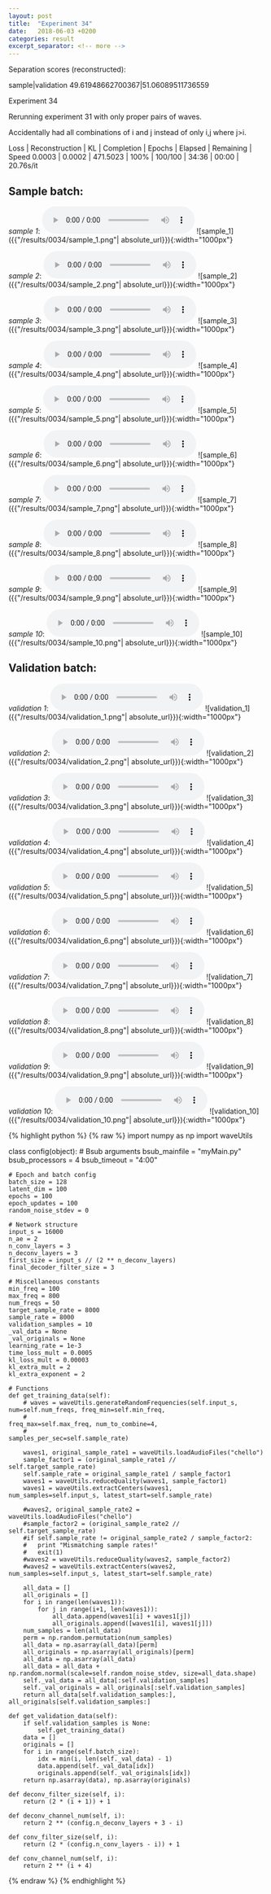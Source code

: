 ```yaml
---
layout: post
title:  "Experiment 34"
date:   2018-06-03 +0200
categories: result
excerpt_separator: <!-- more -->
---
```

Separation scores (reconstructed):

sample|validation
49.61948662700367|51.06089511736559<!-- more -->

Experiment 34

Rerunning experiment 31 with only proper pairs of waves.

Accidentally had all combinations of i and j instead of only i,j where j>i.

Loss | Reconstruction | KL | Completion | Epochs | Elapsed | Remaining | Speed
0.0003 | 0.0002 | 471.5023 | 100% | 100/100 | 34:36 | 00:00 | 20.76s/it

## **Sample batch**:
_sample 1_:
<audio src="/ResultsOverview/results/0034/sample_1.wav" controls preload></audio>
![sample_1]({{"/results/0034/sample_1.png"| absolute_url}}){:width="1000px"}

_sample 2_:
<audio src="/ResultsOverview/results/0034/sample_2.wav" controls preload></audio>
![sample_2]({{"/results/0034/sample_2.png"| absolute_url}}){:width="1000px"}

_sample 3_:
<audio src="/ResultsOverview/results/0034/sample_3.wav" controls preload></audio>
![sample_3]({{"/results/0034/sample_3.png"| absolute_url}}){:width="1000px"}

_sample 4_:
<audio src="/ResultsOverview/results/0034/sample_4.wav" controls preload></audio>
![sample_4]({{"/results/0034/sample_4.png"| absolute_url}}){:width="1000px"}

_sample 5_:
<audio src="/ResultsOverview/results/0034/sample_5.wav" controls preload></audio>
![sample_5]({{"/results/0034/sample_5.png"| absolute_url}}){:width="1000px"}

_sample 6_:
<audio src="/ResultsOverview/results/0034/sample_6.wav" controls preload></audio>
![sample_6]({{"/results/0034/sample_6.png"| absolute_url}}){:width="1000px"}

_sample 7_:
<audio src="/ResultsOverview/results/0034/sample_7.wav" controls preload></audio>
![sample_7]({{"/results/0034/sample_7.png"| absolute_url}}){:width="1000px"}

_sample 8_:
<audio src="/ResultsOverview/results/0034/sample_8.wav" controls preload></audio>
![sample_8]({{"/results/0034/sample_8.png"| absolute_url}}){:width="1000px"}

_sample 9_:
<audio src="/ResultsOverview/results/0034/sample_9.wav" controls preload></audio>
![sample_9]({{"/results/0034/sample_9.png"| absolute_url}}){:width="1000px"}

_sample 10_:
<audio src="/ResultsOverview/results/0034/sample_10.wav" controls preload></audio>
![sample_10]({{"/results/0034/sample_10.png"| absolute_url}}){:width="1000px"}

## **Validation batch**:
_validation 1_:
<audio src="/ResultsOverview/results/0034/validation_1.wav" controls preload></audio>
![validation_1]({{"/results/0034/validation_1.png"| absolute_url}}){:width="1000px"}

_validation 2_:
<audio src="/ResultsOverview/results/0034/validation_2.wav" controls preload></audio>
![validation_2]({{"/results/0034/validation_2.png"| absolute_url}}){:width="1000px"}

_validation 3_:
<audio src="/ResultsOverview/results/0034/validation_3.wav" controls preload></audio>
![validation_3]({{"/results/0034/validation_3.png"| absolute_url}}){:width="1000px"}

_validation 4_:
<audio src="/ResultsOverview/results/0034/validation_4.wav" controls preload></audio>
![validation_4]({{"/results/0034/validation_4.png"| absolute_url}}){:width="1000px"}

_validation 5_:
<audio src="/ResultsOverview/results/0034/validation_5.wav" controls preload></audio>
![validation_5]({{"/results/0034/validation_5.png"| absolute_url}}){:width="1000px"}

_validation 6_:
<audio src="/ResultsOverview/results/0034/validation_6.wav" controls preload></audio>
![validation_6]({{"/results/0034/validation_6.png"| absolute_url}}){:width="1000px"}

_validation 7_:
<audio src="/ResultsOverview/results/0034/validation_7.wav" controls preload></audio>
![validation_7]({{"/results/0034/validation_7.png"| absolute_url}}){:width="1000px"}

_validation 8_:
<audio src="/ResultsOverview/results/0034/validation_8.wav" controls preload></audio>
![validation_8]({{"/results/0034/validation_8.png"| absolute_url}}){:width="1000px"}

_validation 9_:
<audio src="/ResultsOverview/results/0034/validation_9.wav" controls preload></audio>
![validation_9]({{"/results/0034/validation_9.png"| absolute_url}}){:width="1000px"}

_validation 10_:
<audio src="/ResultsOverview/results/0034/validation_10.wav" controls preload></audio>
![validation_10]({{"/results/0034/validation_10.png"| absolute_url}}){:width="1000px"}


{% highlight python %}
{% raw %}
import numpy as np
import waveUtils


class config(object):
	# Bsub arguments
	bsub_mainfile = "myMain.py"
	bsub_processors = 4
	bsub_timeout = "4:00"

	# Epoch and batch config
	batch_size = 128
	latent_dim = 100
	epochs = 100
	epoch_updates = 100
	random_noise_stdev = 0

	# Network structure
	input_s = 16000
	n_ae = 2
	n_conv_layers = 3
	n_deconv_layers = 3
	first_size = input_s // (2 ** n_deconv_layers)
	final_decoder_filter_size = 3

	# Miscellaneous constants
	min_freq = 100
	max_freq = 800
	num_freqs = 50
	target_sample_rate = 8000
	sample_rate = 8000
	validation_samples = 10
	_val_data = None
	_val_originals = None
	learning_rate = 1e-3
	time_loss_mult = 0.0005
	kl_loss_mult = 0.00003
	kl_extra_mult = 2
	kl_extra_exponent = 2

	# Functions
	def get_training_data(self):
		# waves = waveUtils.generateRandomFrequencies(self.input_s, num=self.num_freqs, freq_min=self.min_freq,
		#                                            freq_max=self.max_freq, num_to_combine=4,
		#                                            samples_per_sec=self.sample_rate)

		waves1, original_sample_rate1 = waveUtils.loadAudioFiles("chello")
		sample_factor1 = (original_sample_rate1 // self.target_sample_rate)
		self.sample_rate = original_sample_rate1 / sample_factor1
		waves1 = waveUtils.reduceQuality(waves1, sample_factor1)
		waves1 = waveUtils.extractCenters(waves1, num_samples=self.input_s, latest_start=self.sample_rate)

		#waves2, original_sample_rate2 = waveUtils.loadAudioFiles("chello")
		#sample_factor2 = (original_sample_rate2 // self.target_sample_rate)
		#if self.sample_rate != original_sample_rate2 / sample_factor2:
		#	print "Mismatching sample rates!"
		#	exit(1)
		#waves2 = waveUtils.reduceQuality(waves2, sample_factor2)
		#waves2 = waveUtils.extractCenters(waves2, num_samples=self.input_s, latest_start=self.sample_rate)

		all_data = []
		all_originals = []
		for i in range(len(waves1)):
			for j in range(i+1, len(waves1)):
				all_data.append(waves1[i] + waves1[j])
				all_originals.append([waves1[i], waves1[j]])
		num_samples = len(all_data)
		perm = np.random.permutation(num_samples)
		all_data = np.asarray(all_data)[perm]
		all_originals = np.asarray(all_originals)[perm]
		all_data = np.asarray(all_data)
		all_data = all_data + np.random.normal(scale=self.random_noise_stdev, size=all_data.shape)
		self._val_data = all_data[:self.validation_samples]
		self._val_originals = all_originals[:self.validation_samples]
		return all_data[self.validation_samples:], all_originals[self.validation_samples:]

	def get_validation_data(self):
		if self.validation_samples is None:
			self.get_training_data()
		data = []
		originals = []
		for i in range(self.batch_size):
			idx = min(i, len(self._val_data) - 1)
			data.append(self._val_data[idx])
			originals.append(self._val_originals[idx])
		return np.asarray(data), np.asarray(originals)

	def deconv_filter_size(self, i):
		return (2 * (i + 1)) + 1

	def deconv_channel_num(self, i):
		return 2 ** (config.n_deconv_layers + 3 - i)

	def conv_filter_size(self, i):
		return (2 * (config.n_conv_layers - i)) + 1

	def conv_channel_num(self, i):
		return 2 ** (i + 4)

{% endraw %}
{% endhighlight %}
